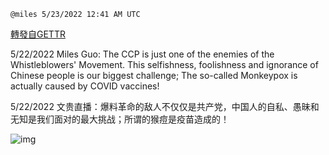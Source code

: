 
`@miles 5/23/2022 12:41 AM UTC`

[轉發自GETTR](https://gettr.com/post/p1aweo3013d)

5/22/2022 Miles Guo: The CCP is just one of the enemies of the Whistleblowers' Movement. This selfishness, foolishness and ignorance of Chinese people is our biggest challenge; The so-called Monkeypox is actually caused by COVID vaccines!

5/22/2022 文贵直播：爆料革命的敌人不仅仅是共产党，中国人的自私、愚昧和无知是我们面对的最大挑战；所谓的猴痘是疫苗造成的！


![img](https://media.gettr.com/group30/getter/2022/05/23/00/75fc3391-f409-f759-d6ad-dacef9ead2aa/out.jpg)

